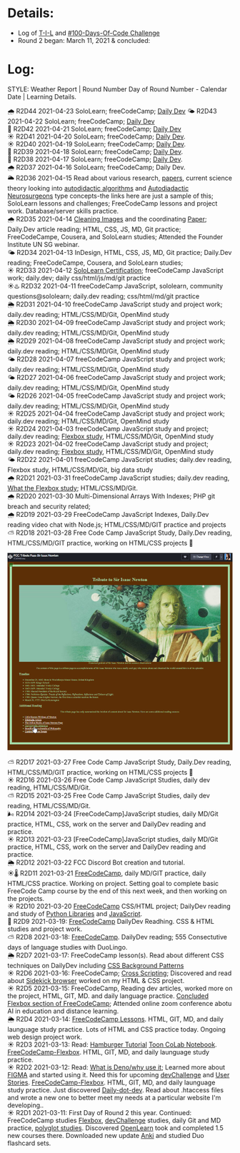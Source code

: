 # Details:
* Log of [T-I-L]((https://github.com/EO4wellness/T-I-L)) and [#100-Days-Of-Code Challenge](https://github.com/EO4wellness/100-days-of-code/)
* Round 2 began: March 11, 2021 & concluded: 

# Log:
STYLE: Weather Report | Round Number Day of Round Number - Calendar Date |  Learning Details. 

🌧️ R2D44 2021-04-23 SoloLearn; freeCodeCamp; [Daily Dev](https://www.smashingmagazine.com/2021/04/guide-supported-modern-css-pseudo-class-selectors/)
🌤️ R2D43 2021-04-22 SoloLearn; freeCodeCamp; [Daily Dev](https://javascript.plainenglish.io/javascript-tips-3-ways-to-use-the-console-in-a-better-way-49c95d008080)<br>
🧊 R2D42 2021-04-21 SoloLearn; freeCodeCamp; [Daily Dev](https://javascript.plainenglish.io/creating-your-own-boilerplate-f28725568018)<br>
☀️ R2D41 2021-04-20 SoloLearn; freeCodeCamp; [Daily Dev](https://chartscss.org/). <br>
☀️ R2D40 2021-04-19 SoloLearn; freeCodeCamp; [Daily Dev](https://dev.to/surajondev/40-useful-resources-for-mastering-web-1i0h). <br>
🥶 R2D39 2021-04-18 SoloLearn; freeCodeCamp; [Daily Dev](https://dev.to/kiransethu46/50-python-projects-with-source-code-2n7g). <br>
🥶 R2D38 2021-04-17 SoloLearn; freeCodeCamp; [Daily Dev](https://towardsdatascience.com/how-to-import-csv-files-using-pandas-dataframe-error-free-62da3c31393c). <br>
🌧️ R2D37 2021-04-16 SoloLearn; freeCodeCamp; Daily Dev. <br>
🌥️ R2D36 2021-04-15 Read about various research, [papers](https://arxiv.org/pdf/2104.03902.pdf), current science theory looking into [autodidactic algorithms](https://www.popularmechanics.com/science/a36112655/universe-is-self-learning-algorithm/) and [Autodiadactic Neurosurgeons](https://arxiv.org/abs/2102.02638) type concepts-the links here are just a sample of this; SoloLearn lessons and challenges; FreeCodeCamp lessons and project work. Database/server skills practice. <br> 
🌧️ R2D35 2021-04-14 [Cleaning Images](https://alumni.iitm.ac.in/tech-talk/clean-up-neural-networks-show-the-way-to-preserve-photographs/) and the coordinating [Paper](https://ieeexplore.ieee.org/document/9288928); Daily.Dev article reading; HTML, CSS, JS, MD, Git practice; FreeCodeCampe, Cousera, and SoloLearn studies; Attended the Founder Institute UN SG webinar.<br>
🌤️ R2D34 2021-04-13 InDesign, HTML, CSS, JS, MD, Git practice; Daily.Dev reading; FreeCodeCampe, Cousera, and SoloLearn studies;<br>
☀️ R2D33 2021-04-12 [SoloLearn Certification](https://github.com/EO4wellness/T-I-L/blob/main/HTML/SoloLearn/ResonsiveWebDesign.md); freeCodeCamp JavaScript work; daily.dev; daily css/html/js/md/git practice <br>
☀️♨️ R2D32 2021-04-11 freeCodeCamp JavaScript, sololearn, community questions@sololearn; daily.dev reading; css/html/md/git practice<br>
🌦️ R2D31 2021-04-10 freeCodeCamp JavaScript study and project work; daily.dev reading; HTML/CSS/MD/Git, OpenMind study<br>
🌦️ R2D30 2021-04-09 freeCodeCamp JavaScript study and project work; daily.dev reading; HTML/CSS/MD/Git, OpenMind study<br>
🌦️ R2D29 2021-04-08 freeCodeCamp JavaScript study and project work; daily.dev reading; HTML/CSS/MD/Git, OpenMind study<br>
🌤️ R2D28 2021-04-07 freeCodeCamp JavaScript study and project work; daily.dev reading; HTML/CSS/MD/Git, OpenMind study<br> 
🌤️ R2D27 2021-04-06 freeCodeCamp JavaScript study and project work; daily.dev reading; HTML/CSS/MD/Git, OpenMind study<br> 
🌤️ R2D26 2021-04-05 freeCodeCamp JavaScript study and project work; daily.dev reading; HTML/CSS/MD/Git, OpenMind study<br> 
☀️ R2D25 2021-04-04 freeCodeCamp JavaScript study and project work; daily.dev reading; HTML/CSS/MD/Git, OpenMind study<br> 
☀️ R2D24 2021-04-03 freeCodeCamp JavaScript study and project; daily.dev reading; [Flexbox study](https://github.com/EO4wellness/What-The-Flexbox/blob/eo4wellness/readme.md#my-study), HTML/CSS/MD/Git, OpenMind study<br> 
☀️ R2D23 2021-04-02 freeCodeCamp JavaScript study and project; daily.dev reading; [Flexbox study](https://github.com/EO4wellness/What-The-Flexbox/blob/eo4wellness/readme.md#my-study), HTML/CSS/MD/Git, OpenMind study<br> 
🌤️ R2D22 2021-04-01 freeCodeCamp JavaScript studies; daily.dev reading, Flexbox study, HTML/CSS/MD/Git, big data study<br> 
🌧️ R2D21 2021-03-31 freeCodeCamp JavaScript studies; daily.dev reading, [What the Flexbox study](https://github.com/EO4wellness/What-The-Flexbox/blob/eo4wellness/readme.md); HTML/CSS/MD/Git.<br>
🌧️ R2D20 2021-03-30 Multi-Dimensional Arrays With Indexes; PHP git breach and security related; <br>
🌧️ R2D19 2021-03-29 FreeCodeCamp JavaScript Indexes, Daily.Dev reading video chat with Node.js; HTML/CSS/MD/GIT practice and projects<br>
⛅ R2D18 2021-03-28 Free Code Camp JavaScript Study, Daily.Dev reading, HTML/CSS/MD/GIT practice, working on HTML/CSS projects 🐑 <br> 

![FreeCodeCamp-FirstProject-Completed](https://github.com/EO4wellness/T-I-L/blob/main/HTML/free-code-camp-org/projects-folder/Tribute-Page/images/project-over-view.png)

⛅ R2D17 2021-03-27 Free Code Camp JavaScript Study, Daily.Dev reading, HTML/CSS/MD/GIT practice, working on HTML/CSS projects 🐑  <br> 
☀️ R2D16 2021-03-26 Free Code Camp JavaScript Studies, daily dev reading, HTML/CSS/MD/Git.<br>
⛅ R2D15 2021-03-25 Free Code Camp JavaScript Studies, daily dev reading, HTML/CSS/MD/Git.<br>
🌬️ R2D14 2021-03-24 [FreeCodeCamp]JavaScript studies, daily MD/Git practice, HTML, CSS, work on the server and DailyDev reading and practice. <br>
☀️ R2D13 2021-03-23 [FreeCodeCamp]JavaScript studies, daily MD/Git practice, HTML, CSS, work on the server and DailyDev reading and practice. <br>
🌦️ R2D12 2021-03-22 FCC Discord Bot creation and tutorial. <br>
☀️🌡️ R2D11 2021-03-21 [FreeCodeCamp](https://github.com/EO4wellness/T-I-L/blob/main/HTML/free-code-camp-org/CSS-Grid.md), daily MD/GIT practice, daily HTML/CSS practice.  Working on project. Setting goal to complete basic FreeCode Camp course by the end of this next week, and then working on the projects. <br> 
☀️ R2D10 2021-03-20 [FreeCodeCamp](https://github.com/EO4wellness/T-I-L/blob/main/HTML/free-code-camp-org/CSS-Grid.md) CSS/HTML project; DailyDev reading and study of [Python Libraries](https://github.com/EO4wellness/T-I-L/wiki/Python#python-dictionaries) and [JavaScript](https://github.com/EO4wellness/T-I-L/blob/main/JavaScript/topics-reading.md). <br>
🌻 R2D9 2021-03-19: [FreeCodeCamp](https://github.com/EO4wellness/T-I-L/blob/main/HTML/free-code-camp-org/CSS-Grid.md) DailyDev Readhing. CSS & HTML studies and project work.  <br>
⛅ R2D8 2021-03-18: [FreeCodeCamp](https://github.com/EO4wellness/T-I-L/blob/main/HTML/free-code-camp-org/CSS-Grid.md). DailyDev reading; 555 Consectutive days of language studies with DuoLingo.<br>
🌦️ R2D7 2021-03-17: FreeCodeCamp lesson(s).  Read about different CSS techniques on DailyDev including [CSS Background Patterns](https://www.magicpattern.design/tools/css-backgrounds)<br>
☀️ R2D6 2021-03-16: FreeCodeCamp; [Cross Scripting](https://web.dev/strict-csp/); Discovered and read about [Sidekick browser](https://www.meetsidekick.com/) worked on my HTML & CSS project. <br>
☀️ R2D5 2021-03-15: FreeCodeCamp, Reading dev articles, worked more on the project, HTML, GIT, MD. and daily language practice. [Concluded Flexbox section of FreeCodeCamp](https://github.com/EO4wellness/T-I-L/blob/main/HTML/free-code-camp-org/2021-03-15-Flexbox-completion.jpg); Attended online zoom conference abotu AI in education and distance learning.<br>
🌦️ R2D4 2021-03-14: [FreeCodeCamp Lessons](https://github.com/EO4wellness/T-I-L/blob/main/HTML/free-code-camp-org/CSS-Flexbox.md). HTML, GIT, MD, and daily launguage study practice. Lots of HTML and CSS practice today.  Ongoing web design project work. <br>
☀️ R2D3 2021-03-13: Read: [Hamburger Tutorial](https://github.com/EO4wellness/responsive-hamburger-tutorial) [Toon CoLab Notebook](https://colab.research.google.com/drive/1UYOI90G9NBZD7yEt3Bv6h9WIPzepshnF). [FreeCodeCamp-Flexbox](https://github.com/EO4wellness/T-I-L/blob/main/HTML/free-code-camp-org/CSS-Flexbox.md). HTML, GIT, MD, and daily launguage study practice. <br>
☀️ R2D2 2021-03-12: Read: [What is Deno/why use it](https://dev-in-the-web.medium.com/what-is-deno-and-should-we-start-learning-it-6d5bdc2a3acf); Learned more about [FIGMA](https://github.com/EO4wellness/T-I-L/blob/main/HTML/Figma/readme.md) and started using it. Need this for upcoming [devChallenge](https://github.com/EO4wellness/T-I-L/tree/main/HTML/DevChallenges) and [User Stories](https://en.wikipedia.org/wiki/User_story). [FreeCodeCamp-Flexbox](https://github.com/EO4wellness/T-I-L/blob/main/HTML/free-code-camp-org/CSS-Flexbox.md). HTML, GIT, MD, and daily launguage study practice. Just discovered [Daily-dot-dev](https://app.daily.dev/EO4Wellness). Read about .htaccess files and wrote a new one to better meet my needs at a particular website I'm developing..  <br>
☀️ R2D1 2021-03-11: First Day of Round 2 this year. Continued: FreeCodeCamp studies [Flexbox](https://github.com/EO4wellness/T-I-L/blob/main/HTML/free-code-camp-org/CSS-Flexbox.md), [devChallenge](https://github.com/EO4wellness/T-I-L/tree/main/HTML/DevChallenges) studies, daily Git and MD practice, [polyglot studies](https://github.com/EO4wellness/T-I-L/tree/main/polyglot). Discovered [OpenLearn](https://github.com/EO4wellness/T-I-L/tree/main/polyglot/gales/OpenLearn) took and completed 1.5 new courses there. Downloaded new update [Anki](https://apps.ankiweb.net/) and studied Duo flashcard sets.<br>
